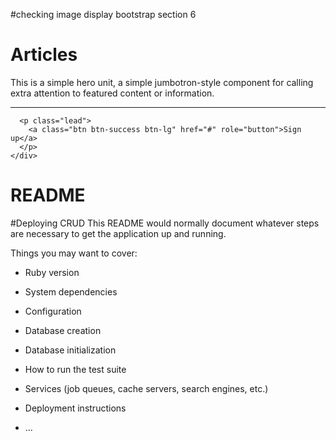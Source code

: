 #checking image display bootstrap section 6
  <div class="container" id="home-container">
    <div class="jumbotron text-center text-white text-bold">
      <h1 class="display-4">Articles</h1>
      <p class="lead">This is a simple hero unit, a simple jumbotron-style component for calling extra attention to featured content or information.</p>
      <hr class="my-4">

      <p class="lead">
        <a class="btn btn-success btn-lg" href="#" role="button">Sign up</a>
      </p>
    </div>
  </div>








# README
#Deploying CRUD
This README would normally document whatever steps are necessary to get the
application up and running.

Things you may want to cover:

* Ruby version

* System dependencies

* Configuration

* Database creation

* Database initialization

* How to run the test suite

* Services (job queues, cache servers, search engines, etc.)

* Deployment instructions

* ...
